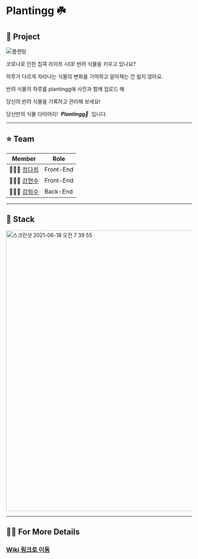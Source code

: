 # Plantingg ☘️

## 🌱 Project

![플랜팅](https://user-images.githubusercontent.com/79474304/122176038-1fa64d80-cebf-11eb-91ee-63396f1f6940.png)

코로나로 인한 집콕 라이프 시대! 반려 식물을 키우고 있나요?

하루가 다르게 자라나는 식물의 변화를 기억하고 알아채는 건 쉽지 않아요.

반려 식물의 하루를 plantingg에 사진과 함께 업로드 해

당신의 반려 식물을 기록하고 관리해 보세요!

당신만의 식물 다이어리! &nbsp;_**Plantingg🌱**_&nbsp; 입니다.

---

## ⭐️ Team

|Member|Role|
|---|---|
|👩🏻‍💻 [정다희](https://github.com/i2sign)|Front-End|
|👩🏻‍💻 [강현수](https://github.com/Hyunsoosiesta)|Front-End|
|👩🏻‍💻 [강희수](https://github.com/kang-heesue)|Back-End|

---

## 🔨 Stack
<img width="762" alt="스크린샷 2021-06-18 오전 7 39 55" src="https://user-images.githubusercontent.com/78947950/122480751-618edb00-d008-11eb-8dc5-80a5070a6df7.png">

---

## ✍🏻 For More Details
### [Wiki 링크로 이동](https://github.com/codestates/Plantingg-client/wiki)
